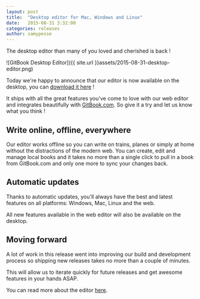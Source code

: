 ```yaml
---
layout: post
title:  "Desktop editor for Mac, Windows and Linux"
date:   2015-08-31 3:32:00
categories: releases
author: samypesse
---
```


The desktop editor than many of you loved and cherished is back !

<!-- more -->

![GitBook Desktop Editor]({{ site.url }}assets/2015-08-31-desktop-editor.png)

Today we're happy to announce that our editor is now available on the desktop, you can [download it here](http://downloads.editor.gitbook.com) !

It ships with all the great features you've come to love with our web editor and integrates beautifully with [GitBook.com](https://www.gitbook.com). So give it a try and let us know what you think !

## Write online, offline, everywhere

Our editor works offline so you can write on trains, planes or simply at home without the distractions of the modern web. You can create, edit and manage local books and it takes no more than a single click to pull in a book from GitBook.com and only one more to sync your changes back.

## Automatic updates

Thanks to automatic updates, you'll always have the best and latest features on all platforms: Windows, Mac, Linux and the web.

All new features available in the web editor will also be available on the desktop.

## Moving forward

A lot of work in this release went into improving our build and development process so shipping new releases takes no more than a couple of minutes.

This will allow us to iterate quickly for future releases and get awesome features in your hands ASAP.

You can read more about the editor [here](https://www.gitbook.com/editor).
